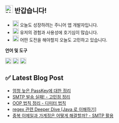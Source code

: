 ## <img src="https://raw.githubusercontent.com/Tarikul-Islam-Anik/Animated-Fluent-Emojis/master/Emojis/Smilies/Nerd%20Face.png" alt="Nerd Face" width="25" height="25" /> 반갑습니다!

* <img src="https://raw.githubusercontent.com/Tarikul-Islam-Anik/Animated-Fluent-Emojis/master/Emojis/People%20with%20professions/Man%20Technologist%20Light%20Skin%20Tone.png" alt="Man Technologist Light Skin Tone" width="20" height="20" /> 오늘도 성장하려는 주니어 앱 개발자입니다. 
* <img src="https://raw.githubusercontent.com/Tarikul-Islam-Anik/Animated-Fluent-Emojis/master/Emojis/Hand%20gestures/Eyes.png" alt="Eyes" width="20" height="20" /> 유저의 경험과 사용성에 호기심이 많습니다.
* <img src="https://raw.githubusercontent.com/Tarikul-Islam-Anik/Animated-Fluent-Emojis/master/Emojis/Travel%20and%20places/Rocket.png" alt="Rocket" width="20" height="20" /> 어떤 도전을 해야할지 오늘도 고민하고 있습니다.

**언어 및 도구**

<code><img height="20" src="https://github.com/Madman-dev/Madman-dev/assets/119504454/d35b3aeb-5a58-4279-944f-badc0b4ed890"></code>
<code><img height="20" src="https://github.com/Madman-dev/Madman-dev/assets/119504454/aa7df69e-04c7-4470-b924-1d7887e9c2f0"></code>
<code><img height="20" src="https://github.com/Madman-dev/Madman-dev/assets/119504454/e7a9a49d-812d-4c11-b471-011f50be474f"></code>

## ✅ Latest Blog Post
<!-- BLOG-POST-LIST:START -->
- [엄청 늦은 PassKey에 대한 정리](https://velog.io/@jacks222/%EC%97%84%EC%B2%AD-%EB%8A%A6%EC%9D%80-PassKey%EC%97%90-%EB%8C%80%ED%95%9C-%EC%A0%95%EB%A6%AC)
- [SMTP 발송 실패! - 고민점 정리](https://velog.io/@jacks222/SMTP-%EB%B0%9C%EC%86%A1-%EC%8B%A4%ED%8C%A8-%EC%9B%90%EC%9D%B8-%EB%B6%84%EC%84%9D)
- [OOP 법칙 정리 - 디미터 법칙](https://velog.io/@jacks222/OOP-%EB%B2%95%EC%B9%99-%EC%A0%95%EB%A6%AC-)
- [regex 관련 Deeper Dive [Java 로 이해하기]](https://velog.io/@jacks222/regex-%EA%B4%80%EB%A0%A8-Deeper-Dive-Swift%EA%B0%80-%EC%95%84%EB%8B%8C-Java-%EC%A4%91%EC%8B%AC)
- [중복 이메일과 가계정은 어떻게 해결할까? - SMTP 활용](https://velog.io/@jacks222/%EC%9D%B4%EB%A9%94%EC%9D%BC%EB%A1%9C-%EC%9D%B8%EC%A6%9D-%EB%B2%88%ED%98%B8%EB%A5%BC-%EB%B0%9C%EC%86%A1%ED%95%98%EB%8A%94-SMTP)
<!-- BLOG-POST-LIST:END -->
